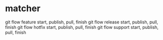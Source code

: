 # matcher

git flow feature start, publish, pull, finish <name>
git flow release start, publish, pull, finish <name>
git flow hotfix start, publish, pull, finish <name>
git flow support start, publish, pull, finish <name>